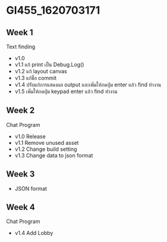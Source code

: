 # GI455_1620703171

## Week 1
Text finding
- v1.0  
- v1.1 แก้ print เป็น Debug.Log()
- v1.2 แก้ layout canvas
- v1.3 แก้ชื่อ commit
- v1.4 ปรับแก้การแสดงผล output และเพิ่มให้กดปุ่ม enter แล้ว find ทำงาน
- v1.5 เพิ่มให้กดปุ่ม keypad enter แล้ว find ทำงาน

## Week 2
Chat Program
- v1.0 Release
- v1.1 Remove unused asset
- v1.2 Change build setting
- v1.3 Change data to json format

## Week 3
- JSON format

## Week 4
Chat Program
- v1.4 Add Lobby

